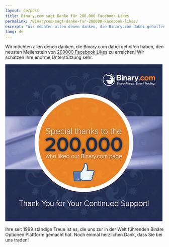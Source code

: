 ```yaml
---
layout: de/post
title: Binary.com sagt Danke für 200.000 Facebook Likes
permalink: /Binarycom-sagt-danke-fur-200000-Facebook-likes/
excerpt: "Wir möchten allen denen danken, die Binary.com dabei geholfen haben, den neusten Meilenstein von 200.000 Facebook Likes zu erreichen! Wir schätzen Ihre enorme Unterstützung sehr..."
lang: de 
---
```


Wir möchten allen denen danken, die Binary.com dabei geholfen haben, den neusten Meilenstein von [200000 Facebook Likes](https://www.facebook.com/binarydotcom) zu erreichen! Wir schätzen Ihre enorme Unterstützung sehr.  


![](/images/SET-2-FB-2M-LIKES-POST-2.png)

Ihre seit 1999 ständige Treue ist es, die uns zur in der Welt führenden Binäre Optionen Plattform gemacht hat. Noch einmal herzlichen Dank, dass Sie bei uns traden!
